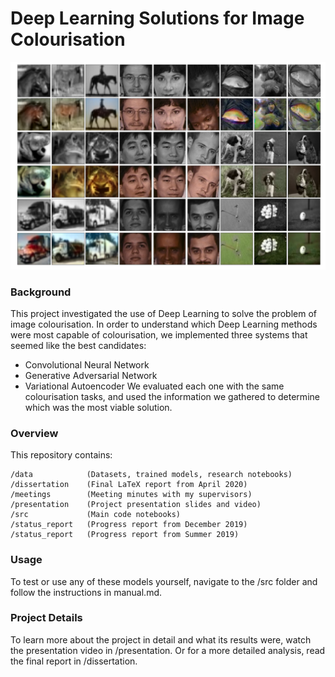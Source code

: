 # Deep Learning Solutions for Image Colourisation

![Colourisations](https://github.com/conwayjw97/Image-Colourisation-with-Deep-Learning/blob/master/dissertation/images/RepoPreview.png)

### Background

This project investigated the use of Deep Learning to solve the problem of image colourisation. In order to understand which Deep Learning methods were most capable of colourisation, we implemented three systems that seemed like the best candidates: 
* Convolutional Neural Network
* Generative Adversarial Network
* Variational Autoencoder
We evaluated each one with the same colourisation tasks, and used the information we gathered to determine which was the most viable solution.

### Overview

This repository contains:
```
/data            (Datasets, trained models, research notebooks)
/dissertation    (Final LaTeX report from April 2020)
/meetings        (Meeting minutes with my supervisors)
/presentation    (Project presentation slides and video)
/src             (Main code notebooks)
/status_report   (Progress report from December 2019)
/status_report   (Progress report from Summer 2019)
```

### Usage

To test or use any of these models yourself, navigate to the /src folder and follow the instructions in manual.md.

### Project Details

To learn more about the project in detail and what its results were, watch the presentation video in /presentation. Or for a more detailed analysis, read the final report in /dissertation.
